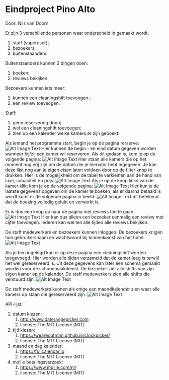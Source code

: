 # Eindproject Pino Alto
Door: Nils van Doorn

Er zijn 3 verschillende personen waar onderscheid in gemaakt wordt.

1. staff (superuser);
2. bezoekers;
3. buitenstaanders.

Buitenstaanders kunnen 2 dingen doen:

1. boeken;
2. reviews bekijken.

Bezoekers kunnen iets meer:

1. kunnen een cleaningshift toevoegen ;
2. een review toeveogen.

Staff:

1. geen reservering doen;
2. wel een cleaningshift toevoegen;
3. zien op een kalender welke kamers er zijn geboekt.

Als iemand het programma start, begin je op de pagina rerserve:
![Alt Image Text](html_images/reserve.png "Optional Title")
Hier kunnen de begin - en eind datum gegeven worden wanneer hij/zij een kamer wil reserveren. Als dit gedaan is, kom je op de volgende pagina:
![Alt Image Text](html_images/available.png "Optional Title")
Hier staan alle kamers die op het moment nog vrij zijn om de datum die je hiervoor hebt ingegeven. Je kan deze lijst nog aan je eigen eisen laten voldoen door op de filter knop te drukken. Hier is de mogelijkheid om de tabel te verkleinen aan de hand van luxe, capaciteit en prijs.
![Alt Image Text](html_images/filter.png "Optional Title")
Als je op de knop links van de kamer klikt kom je op de volgende pagina:
![Alt Image Text](html_images/roominfo.png "Optional Title")
Hier kun je de laatste gegevens opgeven om de kamer te boeken, als er daarna betaald is wordt komt er de volgende pagina in beeld:
![Alt Image Text](html_images/succes.png "Optional Title")
dit betekend dat de boeking volledig gelukt en verwerkt is.

Er is dus een knop op naar de pagina met reviews toe te gaan.
![Alt Image Text](html_images/reviews.png "Optional Title")
Hier kan dus alleen een bezoeker eenmalig een review met cijfer toevoegen. Iederen kan wel ten alle tijden alle reviews bekijken.

De staff medewerkers en bezoekers kunnen inloggen. De bezoekers krijgen hun gebruikersnaam en wachtwoord bij binnenkomst van het hotel.
![Alt Image Text](html_images/login.png "Optional Title")

Als je ben ingelogd kan er op deze pagina een cleaningshift worden toegevoegd. Hier worden alle tijden verzameld dat de kamer leeg is terwijl het wel gereserveerd is. Uit deze gegevens kan later een schema gemaakt worden voor de schoonmaakdienst. De bezoeker ziet alle shifts van zijn eigen kamer op de kalender. De staff medewerkers zien alle shifts die verstuurd zijn.
![Alt Image Text](html_images/cleaning.png "Optional Title")

De staff medewerkers kunnen als enige een maandkalender zien waar alle kamers op staan die gereserveerd zijn.
![Alt Image Text](html_images/allreservations.png "Optional Title")

API-lijst:

1. datum kiezen:
	1. http://www.daterangepicker.com
	2. license: The MIT License (MIT)
2. tijd kiezen:
	1. https://weareoutman.github.io/clockpicker/
	2. license: The MIT License (MIT)
3. maand en dag kalender:
	1. https://fullcalendar.io
	2. license: The MIT License (MIT)
4. mollie betalingsverzoek:
	1. https://www.mollie.com/nl/
	2. license: The MIT License (MIT)
